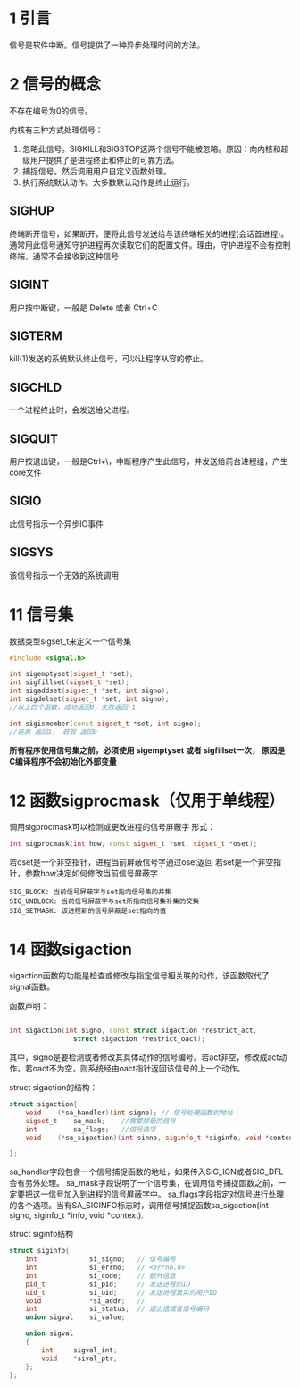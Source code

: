 # 1 引言
信号是软件中断。信号提供了一种异步处理时间的方法。

# 2 信号的概念
不存在编号为0的信号。

内核有三种方式处理信号：
1. 忽略此信号。SIGKILL和SIGSTOP这两个信号不能被忽略。原因：向内核和超级用户提供了是进程终止和停止的可靠方法。
2. 捕捉信号。然后调用用户自定义函数处理。
3. 执行系统默认动作。大多数默认动作是终止运行。

## SIGHUP
终端断开信号，如果断开，便将此信号发送给与该终端相关的进程(会话首进程)。通常用此信号通知守护进程再次读取它们的配置文件。理由，守护进程不会有控制终端，通常不会接收到这种信号

## SIGINT
用户按中断键，一般是 Delete 或者 Ctrl+C

## SIGTERM
kill(1)发送的系统默认终止信号，可以让程序从容的停止。

## SIGCHLD
一个进程终止时，会发送给父进程。

## SIGQUIT
用户按退出键，一般是Ctrl+\，中断程序产生此信号，并发送给前台进程组，产生core文件

## SIGIO
此信号指示一个异步IO事件

## SIGSYS
该信号指示一个无效的系统调用

# 11 信号集
数据类型sigset_t来定义一个信号集
```c++
#include <signal.h>

int sigemptyset(sigset_t *set);
int sigfillset(sigset_t *set);
int sigaddset(sigset_t *set, int signo);
int sigdelset(sigset_t *set, int signo);
//以上四个函数，成功返回0，失败返回-1

int sigismember(const sigset_t *set, int signo);
//若真 返回1， 若假 返回0

```
**所有程序使用信号集之前，必须使用 sigemptyset 或者 sigfillset一次， 原因是C编译程序不会初始化外部变量**

# 12 函数sigprocmask（仅用于单线程）
调用sigprocmask可以检测或更改进程的信号屏蔽字
形式：
```c++
int sigprocmask(int how, const sigset_t *set, sigset_t *oset);
```
若oset是一个非空指针，进程当前屏蔽信号字通过oset返回
若set是一个非空指针，参数how决定如何修改当前信号屏蔽字
```
SIG_BLOCK: 当前信号屏蔽字与set指向信号集的并集
SIG_UNBLOCK: 当前信号屏蔽字与set所指向信号集补集的交集
SIG_SETMASK: 该进程新的信号屏蔽是set指向的值
```
# 14 函数sigaction
sigaction函数的功能是检查或修改与指定信号相关联的动作，该函数取代了signal函数。

函数声明：
```c++

int sigaction(int signo, const struct sigaction *restrict_act,
                struct sigaction *restrict_oact);

```
其中，signo是要检测或者修改其具体动作的信号编号。若act非空，修改成act动作，若oact不为空，则系统经由oact指针返回该信号的上一个动作。

struct sigaction的结构：
```c++
struct sigaction{
    void    (*sa_handler)(int signo); // 信号处理函数的地址
    sigset_t    sa_mask;    //需要屏蔽的信号
    int         sa_flags;   //信号选项
    void    (*sa_sigaction)(int sinno, siginfo_t *siginfo, void *context);

};
```
sa_handler字段包含一个信号捕捉函数的地址，如果传入SIG_IGN或者SIG_DFL会有另外处理。
sa_mask字段说明了一个信号集，在调用信号捕捉函数之前，一定要把这一信号加入到进程的信号屏蔽字中。
sa_flags字段指定对信号进行处理的各个选项。当有SA_SIGINFO标志时，调用信号捕捉函数sa_sigaction(int signo, siginfo_t *info, void *context).

struct siginfo结构
```c++
struct siginfo{
    int             si_signo;   // 信号编号
    int             si_errno;   // <errno.h>
    int             si_code;    // 额外信息
    pid_t           si_pid;     // 发送进程的ID
    uid_t           si_uid;     // 发送进程真实的用户ID
    void            *si_addr;   // 
    int             si_status;  // 退出值或者信号编码
    union sigval    si_value;

    union sigval
    {
        int     sigval_int;
        void    *sival_ptr;
    };
};

```
